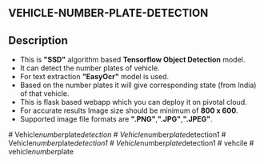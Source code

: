 ## VEHICLE-NUMBER-PLATE-DETECTION

## Description

- This is **"SSD"** algorithm based **Tensorflow Object Detection** model.
- It can detect the number plates of vehicle.
- For text extraction **"EasyOcr"** model is used.
- Based on the number plates it will give corresponding state (from India) of that vehicle.
- This is flask based webapp which you can deploy it on pivotal cloud.
- For accurate results Image size should be minimum of **800 x 600**.
- Supported image file formats are **".PNG"**,**".JPG"**,**".JPEG"**.


#   V e h i c l e _ n u m b e r _ p l a t e _ d e t e c t i o n  
 #   V e h i c l e _ n u m b e r _ p l a t e _ d e t e c t i o n 1  
 #   V e h i c l e _ n u m b e r _ p l a t e _ d e t e c t i o n 1  
 #   V e h i c l e _ n u m b e r _ p l a t e _ d e t e c t i o n 1  
 #   v e h c i l e  
 #   v e h i c l e _ n u m b e r _ p l a t e  
 